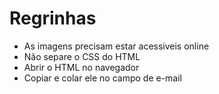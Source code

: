 # Regrinhas

- As imagens precisam estar acessiveis online
- Não separe o CSS do HTML
- Abrir o HTML no navegador
- Copiar e colar ele no campo de e-mail
